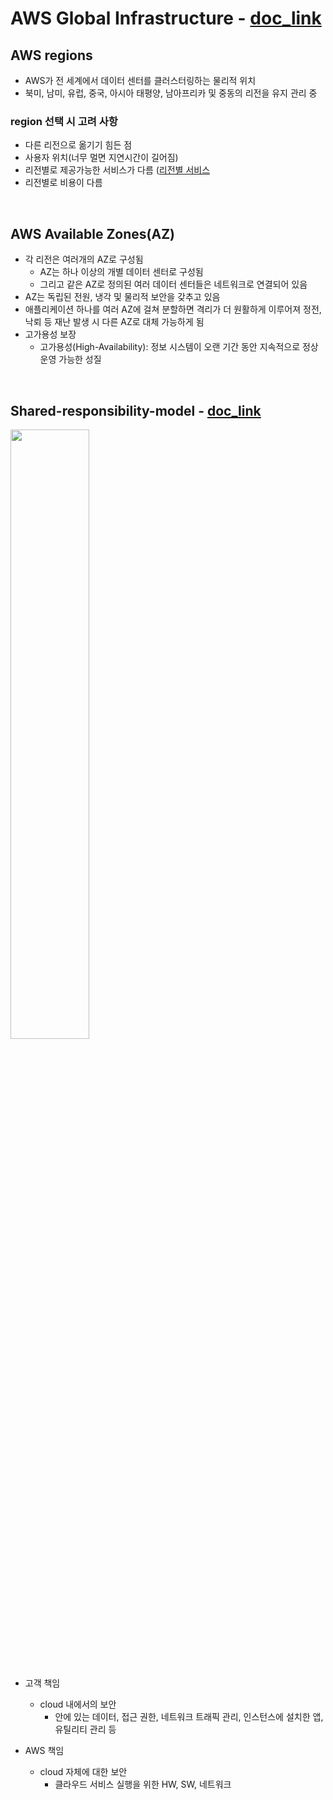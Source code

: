 # AWS Global Infrastructure - [doc_link](https://aws.amazon.com/ko/about-aws/global-infrastructure/regions_az/)


## AWS regions
- AWS가 전 세계에서 데이터 센터를 클러스터링하는 물리적 위치
- 북미, 남미, 유럽, 중국, 아시아 태평양, 남아프리카 및 중동의 리전을 유지 관리 중

### region 선택 시 고려 사항
- 다른 리전으로 옮기기 힘든 점
- 사용자 위치(너무 멀면 지연시간이 길어짐)
- 리전별로 제공가능한 서비스가 다름 ([리전별 서비스](https://aws.amazon.com/ko/about-aws/global-infrastructure/regional-product-services/)
- 리전별로 비용이 다름

<br>

## AWS Available Zones(AZ)
- 각 리전은 여러개의 AZ로 구성됨
	- AZ는 하나 이상의 개별 데이터 센터로 구성됨
	- 그리고 같은 AZ로 정의된 여러 데이터 센터들은 네트워크로 연결되어 있음
- AZ는 독립된 전원, 냉각 및 물리적 보안을 갖추고 있음
- 애플리케이션 하나를 여러 AZ에 걸쳐 분할하면 격리가 더 원활하게 이루어져 정전, 낙뢰 등 재난 발생 시 다른 AZ로 대체 가능하게 됨 
- 고가용성 보장
	- 고가용성(High-Availability): 정보 시스템이 오랜 기간 동안 지속적으로 정상 운영 가능한 성질

<br>

## Shared-responsibility-model - [doc_link](https://aws.amazon.com/ko/compliance/shared-responsibility-model/)
<img src='https://d1.awsstatic.com/security-center/Shared_Responsibility_Model_V2.59d1eccec334b366627e9295b304202faf7b899b.jpg' width=50%></img>

<br>

- 고객 책임
	- cloud 내에서의 보안
		- 안에 있는 데이터, 접근 권한, 네트워크 트래픽 관리, 인스턴스에 설치한 앱, 유틸리티 관리 등

- AWS 책임
	- cloud 자체에 대한 보안
		- 클라우드 서비스 실행을 위한 HW, SW, 네트워크


